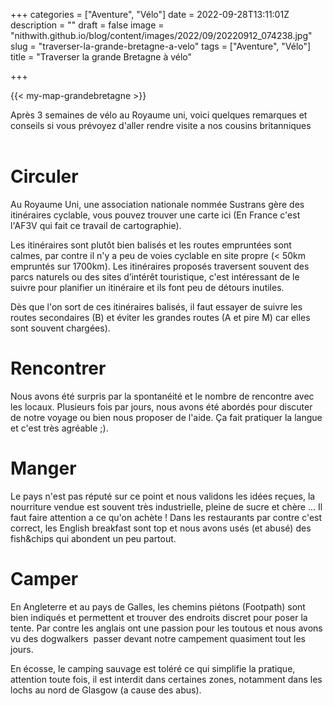 +++
categories = ["Aventure", "Vélo"]
date = 2022-09-28T13:11:01Z
description = ""
draft = false
image = "nithwith.github.io/blog/content/images/2022/09/20220912_074238.jpg"
slug = "traverser-la-grande-bretagne-a-velo"
tags = ["Aventure", "Vélo"]
title = "Traverser la grande Bretagne à vélo"

+++


{{< my-map-grandebretagne >}}

Après 3 semaines de vélo au Royaume uni, voici quelques remarques et conseils si vous prévoyez d'aller rendre visite a nos cousins britanniques             ‌


# Circuler‌‌

Au Royaume Uni, une association nationale nommée Sustrans gère des itinéraires cyclable, vous pouvez trouver une carte ici (En France c'est l'AF3V qui fait ce travail de cartographie).‌‌

Les itinéraires sont plutôt bien balisés et les routes empruntées sont calmes, par contre il n'y a peu de voies cyclable en site propre (< 50km empruntés sur 1700km). Les itinéraires proposés traversent souvent des parcs naturels ou des sites d’intérêt touristique, c'est intéressant de le suivre pour planifier un itinéraire et ils font peu de détours inutiles.

Dès que l'on sort de ces itinéraires balisés, il faut essayer de suivre les routes secondaires (B) et éviter les grandes routes (A et pire M) car elles sont souvent chargées).‌‌


# Rencontrer‌‌

Nous avons été surpris par la spontanéité et le nombre de rencontre avec les locaux. Plusieurs fois par jours, nous avons été abordés pour discuter de notre voyage ou bien nous proposer de l'aide. Ça fait pratiquer la langue et c'est très agréable ;)‌‌.


# Manger‌‌

Le pays n'est pas réputé sur ce point et nous validons les idées reçues, la nourriture vendue est souvent très industrielle, pleine de sucre et chère ... Il faut faire attention a ce qu'on achète ! ‌‌Dans les restaurants par contre c'est correct, les English breakfast sont top et nous avons usés (et abusé) des fish&chips qui abondent un peu partout.‌‌


# Camper‌‌

En Angleterre et au pays de Galles, les chemins piétons (Footpath) sont bien indiqués et permettent et trouver des endroits discret pour poser la tente. Par contre les anglais ont une passion pour les toutous et nous avons vu des dogwalkers  passer devant notre campement quasiment tout les jours.

En écosse, le camping sauvage est toléré ce qui simplifie la pratique, attention toute fois, il est interdit dans certaines zones, notamment dans les lochs au nord de Glasgow (a cause des abus).